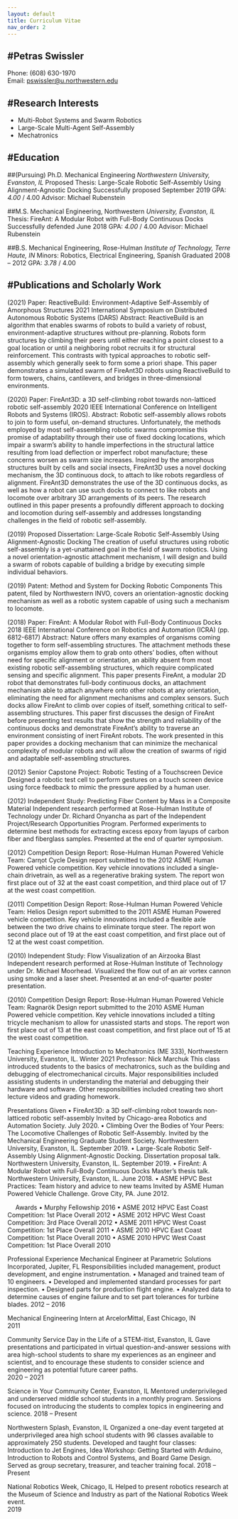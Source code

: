 ```yaml
---
layout: default
title: Curriculum Vitae
nav_order: 2
---
```


#Petras Swissler
----
Phone: (608) 630-1970	
Email: pswissler@u.northwestern.edu


#Research Interests
----
- Multi-Robot Systems and Swarm Robotics
- Large-Scale Multi-Agent Self-Assembly
- Mechatronics

#Education
----
##(Pursuing) Ph.D. Mechanical Engineering 
_Northwestern University, Evanston, IL_
Proposed Thesis: Large-Scale Robotic Self-Assembly Using Alignment-Agnostic Docking
Successfully proposed September 2019
GPA: *4.00* / 4.00
Advisor: Michael Rubenstein

##M.S. Mechanical Engineering, Northwestern 
_University, Evanston, IL_
Thesis: FireAnt: A Modular Robot with Full-Body Continuous Docks
Successfully defended June 2018
GPA: *4.00* / 4.00
Advisor: Michael Rubenstein

##B.S. Mechanical Engineering, Rose-Hulman 
_Institute of Technology, Terre Haute, IN_
Minors: Robotics, Electrical Engineering, Spanish
Graduated 2008 – 2012
GPA: *3.78* / 4.00

#Publications and Scholarly Work
----
(2021) Paper: ReactiveBuild: Environment-Adaptive Self-Assembly of Amorphous Structures
2021 International Symposium on Distributed Autonomous Robotic Systems (DARS)
Abstract: ReactiveBuild is an algorithm that enables swarms of robots to build a variety of robust, environment-adaptive structures without pre-planning. Robots form structures by climbing their peers until either reaching a point closest to a goal location or until a neighboring robot recruits it for structural reinforcement. This contrasts with typical approaches to robotic self-assembly which generally seek to form some a priori shape. This paper demonstrates a simulated swarm of FireAnt3D robots using ReactiveBuild to form towers, chains, cantilevers, and bridges in three-dimensional environments.

(2020) Paper: FireAnt3D: a 3D self-climbing robot towards non-latticed robotic self-assembly
2020 IEEE International Conference on Intelligent Robots and Systems (IROS). 
Abstract: Robotic self-assembly allows robots to join to form useful, on-demand structures. Unfortunately, the methods employed by most self-assembling robotic swarms compromise this promise of adaptability through their use of fixed docking locations, which impair a swarm’s ability to handle imperfections in the structural lattice resulting from load deflection or imperfect robot manufacture; these concerns worsen as swarm size increases. Inspired by the amorphous structures built by cells and social insects, FireAnt3D uses a novel docking mechanism, the 3D continuous dock, to attach to like robots regardless of alignment. FireAnt3D demonstrates the use of the 3D continuous docks, as well as how a robot can use such docks to connect to like robots and locomote over arbitrary 3D arrangements of its peers. The research outlined in this paper presents a profoundly different approach to docking and locomotion during self-assembly and addresses longstanding challenges in the field of robotic self-assembly.

(2019) Proposed Dissertation: Large-Scale Robotic Self-Assembly Using Alignment-Agnostic Docking
The creation of useful structures using robotic self-assembly is a yet-unattained goal in the field of swarm robotics. Using a novel orientation-agnostic attachment mechanism, I will design and build a swarm of robots capable of building a bridge by executing simple individual behaviors.

(2019) Patent: Method and System for Docking Robotic Components
This patent, filed by Northwestern INVO, covers an orientation-agnostic docking mechanism as well as a robotic system capable of using such a mechanism to locomote.

(2018) Paper: FireAnt: A Modular Robot with Full-Body Continuous Docks
2018 IEEE International Conference on Robotics and Automation (ICRA) (pp. 6812-6817)
Abstract: Nature offers many examples of organisms coming together to form self-assembling structures. The attachment methods these organisms employ allow them to grab onto others’ bodies, often without need for specific alignment or orientation, an ability absent from most existing robotic self-assembling structures, which require complicated sensing and specific alignment. This paper presents FireAnt, a modular 2D robot that demonstrates full-body continuous docks, an attachment mechanism able to attach anywhere onto other robots at any orientation, eliminating the need for alignment mechanisms and complex sensors. Such docks allow FireAnt to climb over copies of itself, something critical to self-assembling structures. This paper first discusses the design of FireAnt before presenting test results that show the strength and reliability of the continuous docks and demonstrate FireAnt’s ability to traverse an environment consisting of inert FireAnt robots. The work presented in this paper provides a docking mechanism that can minimize the mechanical complexity of modular robots and will allow the creation of swarms of rigid and adaptable self-assembling structures.

(2012) Senior Capstone Project: Robotic Testing of a Touchscreen Device
Designed a robotic test cell to perform gestures on a touch screen device using force feedback to mimic the pressure applied by a human user.

(2012) Independent Study: Predicting Fiber Content by Mass in a Composite Material
Independent research performed at Rose-Hulman Institute of Technology under Dr. Richard Onyancha as part of the Independent Project/Research Opportunities Program. Performed experiments to determine best methods for extracting excess epoxy from layups of carbon fiber and fiberglass samples. Presented at the end of quarter symposium.

(2012) Competition Design Report: Rose-Hulman Human Powered Vehicle Team: Carηot Cycle
Design report submitted to the 2012 ASME Human Powered vehicle competition. Key vehicle innovations included a single-chain drivetrain, as well as a regenerative braking system. The report won first place out of 32 at the east coast competition, and third place out of 17 at the west coast competition.

(2011) Competition Design Report: Rose-Hulman Human Powered Vehicle Team: Helios
Design report submitted to the 2011 ASME Human Powered vehicle competition. Key vehicle innovations included a flexible axle between the two drive chains to eliminate torque steer. The report won second place out of 19 at the east coast competition, and first place out of 12 at the west coast competition.

(2010) Independent Study: Flow Visualization of an Airzooka Blast
Independent research performed at Rose-Hulman Institute of Technology under Dr. Michael Moorhead. Visualized the flow out of an air vortex cannon using smoke and a laser sheet. Presented at an end-of-quarter poster presentation.

(2010) Competition Design Report: Rose-Hulman Human Powered Vehicle Team: Ragnarök
Design report submitted to the 2010 ASME Human Powered vehicle competition. Key vehicle innovations included a tilting tricycle mechanism to allow for unassisted starts and stops. The report won first place out of 13 at the east coast competition, and first place out of 15 at the west coast competition.

Teaching Experience
Introduction to Mechatronics (ME 333), Northwestern University, Evanston, IL. Winter 2021
Professor: Nick Marchuk
This class introduced students to the basics of mechatronics, such as the building and debugging of electromechanical circuits. Major responsibilities included assisting students in understanding the material and debugging their hardware and software. Other responsibilities included creating two short lecture videos and grading homework.


Presentations Given
•	FireAnt3D: a 3D self-climbing robot towards non-latticed robotic self-assembly
Invited by Chicago-area Robotics and Automation Society. July 2020.
•	Climbing Over the Bodies of Your Peers: The Locomotive Challenges of Robotic Self-Assembly. 
Invited by the Mechanical Engineering Graduate Student Society. 
Northwestern University, Evanston, IL. September 2019.
•	Large-Scale Robotic Self-Assembly Using Alignment-Agnostic Docking.
Dissertation proposal talk. Northwestern University, Evanston, IL. September 2019.
•	FireAnt: A Modular Robot with Full-Body Continuous Docks
Master’s thesis talk. Northwestern University, Evanston, IL. June 2018.
•	ASME HPVC Best Practices: Team history and advice to new teams
Invited by ASME Human Powered Vehicle Challenge. Grove City, PA. June 2012.

 
Awards
•	Murphy Fellowship 									   2016
•	ASME 2012 HPVC East Coast Competition: 1st Place Overall 				   2012
•	ASME 2012 HPVC West Coast Competition: 3rd Place Overall 				   2012
•	ASME 2011 HPVC West Coast Competition: 1st Place Overall 				   2011
•	ASME 2010 HPVC East Coast Competition: 1st Place Overall 				   2010
•	ASME 2010 HPVC West Coast Competition: 1st Place Overall 				   2010

Professional Experience
Mechanical Engineer at Parametric Solutions Incorporated, Jupiter, FL
Responsibilities included management, product development, and engine instrumentation.
•	Managed and trained team of 10 engineers.
•	Developed and implemented standard processes for part inspection.
•	Designed parts for production flight engine.
•	Analyzed data to determine causes of engine failure and to set part tolerances for turbine blades. 	2012 – 2016

Mechanical Engineering Intern at ArcelorMittal, East Chicago, IN	
2011

Community Service
Day in the Life of a STEM-itist, Evanston, IL
Gave presentations and participated in virtual question-and-answer sessions with area high-school students to share my experiences as an engineer and scientist, and to encourage these students to consider science and engineering as potential future career paths.	
2020 – 2021 

Science in Your Community Center, Evanston, IL
Mentored underprivileged and underserved middle school students in a monthly program. Sessions focused on introducing the students to complex topics in engineering and science.	2018 – Present

Northwestern Splash, Evanston, IL
Organized a one-day event targeted at underprivileged area high school students with 96 classes available to approximately 250 students. Developed and taught four classes: Introduction to Jet Engines, Idea Workshop: Getting Started with Arduino, Introduction to Robots and Control Systems, and Board Game Design. Served as group secretary, treasurer, and teacher training focal.	2018 – Present

National Robotics Week, Chicago, IL
Helped to present robotics research at the Museum of Science and Industry as part of the National Robotics Week event. 	
2019


